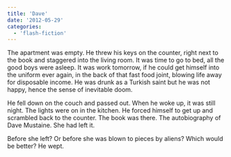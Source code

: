 ```yaml
---
title: 'Dave'
date: '2012-05-29'
categories:
  - 'flash-fiction'
---
```


The apartment was empty. He threw his keys on the counter, right next to the
book and staggered into the living room. It was time to go to bed, all the good
boys were asleep. It was work tomorrow, if he could get himself into the uniform
ever again, in the back of that fast food joint, blowing life away for
disposable income. He was drunk as a Turkish saint but he was not happy, hence
the sense of inevitable doom.

He fell down on the couch and passed out. When he woke up, it was still night.
The lights were on in the kitchen. He forced himself to get up and scrambled
back to the counter. The book was there. The autobiography of Dave Mustaine. She
had left it.

Before she left? Or before she was blown to pieces by aliens? Which would be
better? He wept.
